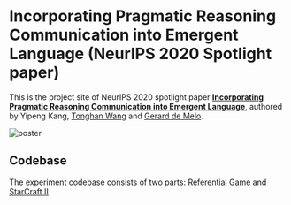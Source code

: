 # Incorporating Pragmatic Reasoning Communication into Emergent Language (NeurIPS 2020 Spotlight paper)
This is the project site of NeurIPS 2020 spotlight paper [**Incorporating Pragmatic Reasoning Communication into Emergent Language**](https://papers.nips.cc/paper/2020/file/7520fa31d14f45add6d61e52df5a03ff-Paper.pdf), authored by Yipeng Kang, [Tonghan Wang](https://tonghanwang.github.io/) and [Gerard de Melo](http://gerard.demelo.org/).

![poster](poster.png)

## Codebase
The experiment codebase consists of two parts: [Referential Game](https://github.com/fringsoo/pragmatics_game) and [StarCraft II](https://github.com/fringsoo/NDQ).

